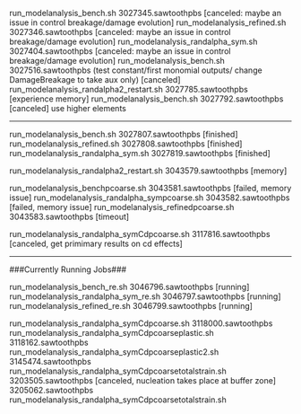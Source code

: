 run_modelanalysis_bench.sh   3027345.sawtoothpbs [canceled: maybe an issue in control breakage/damage evolution]
run_modelanalysis_refined.sh 3027346.sawtoothpbs [canceled: maybe an issue in control breakage/damage evolution]
run_modelanalysis_randalpha_sym.sh 3027404.sawtoothpbs [canceled: maybe an issue in control breakage/damage evolution]
run_modelanalysis_bench.sh 3027516.sawtoothpbs (test constant/first monomial outputs/ change DamageBreakage to take aux only) [canceled]
run_modelanalysis_randalpha2_restart.sh 3027785.sawtoothpbs [experience memory]
run_modelanalysis_bench.sh 3027792.sawtoothpbs [canceled] use higher elements

--------------------------------------------------------------------------

run_modelanalysis_bench.sh 3027807.sawtoothpbs [finished]
run_modelanalysis_refined.sh 3027808.sawtoothpbs [finished]
run_modelanalysis_randalpha_sym.sh 3027819.sawtoothpbs [finished]

run_modelanalysis_randalpha2_restart.sh 3043579.sawtoothpbs [memory]


run_modelanalysis_benchpcoarse.sh 3043581.sawtoothpbs [failed, memory issue]
run_modelanalysis_randalpha_sympcoarse.sh 3043582.sawtoothpbs [failed, memory issue]
run_modelanalysis_refinedpcoarse.sh 3043583.sawtoothpbs [timeout]

run_modelanalysis_randalpha_symCdpcoarse.sh 3117816.sawtoothpbs [canceled, get primimary results on cd effects]

---------------------------------------------------------------------------
###Currently Running Jobs###

run_modelanalysis_bench_re.sh 3046796.sawtoothpbs [running]
run_modelanalysis_randalpha_sym_re.sh 3046797.sawtoothpbs [running]
run_modelanalysis_refined_re.sh 3046799.sawtoothpbs  [running]

run_modelanalysis_randalpha_symCdpcoarse.sh 3118000.sawtoothpbs
run_modelanalysis_randalpha_symCdpcoarseplastic.sh 3118162.sawtoothpbs
run_modelanalysis_randalpha_symCdpcoarseplastic2.sh 3145474.sawtoothpbs
run_modelanalysis_randalpha_symCdpcoarsetotalstrain.sh 3203505.sawtoothpbs [canceled, nucleation takes place at buffer zone]
3205062.sawtoothpbs run_modelanalysis_randalpha_symCdpcoarsetotalstrain.sh